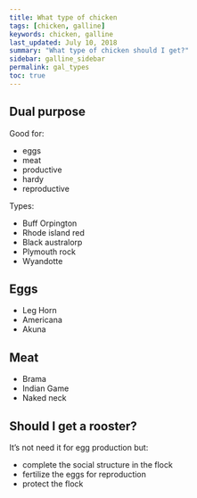 ```yaml
---
title: What type of chicken
tags: [chicken, galline]
keywords: chicken, galline
last_updated: July 10, 2018
summary: "What type of chicken should I get?"
sidebar: galline_sidebar
permalink: gal_types
toc: true
---
```


## Dual purpose
Good for:

- eggs
- meat
- productive
- hardy
- reproductive

Types:

- Buff Orpington
- Rhode island red
- Black australorp
- Plymouth rock
- Wyandotte

## Eggs
- Leg Horn
- Americana
- Akuna

## Meat
- Brama
- Indian Game
- Naked neck

## Should I get a rooster?
It’s not need it for egg production but:
- complete the social structure in the flock
- fertilize the eggs for reproduction
- protect the flock